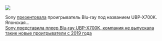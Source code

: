 <!--2025-03-16 07:42:12-->
<div class="yb">
  <div class="rss smaller1 habr"><img src="https://habrastorage.org/webt/bj/tx/2b/bjtx2bs-ozx-mfleisgs3prsnbs.jpeg" /><p>Sony <a href="https://www.techradar.com/televisions/home-theater/sony-launches-new-version-of-the-best-cheap-4k-blu-ray-player-that-drops-the-streaming-tech-but-the-price-looks-odd" rel="noopener noreferrer nofollow">презентовала</a> проигрыватель Blu-ray под названием UBP-X700K. Японская... <br><a class="light" href="https://habr.com/ru/news/891274/?utm_source=habrahabr&utm_medium=rss&utm_campaign=891274">Sony представила плеер Blu-ray UBP-X700K, компания не выпускала такие новые проигрыватели с 2019 года</a></div>
</div>
